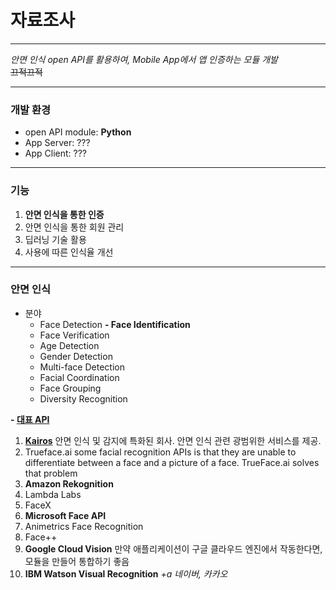 # 자료조사
---
*안면 인식 open API를 활용하여, Mobile App에서 앱 인증하는 모듈 개발*<br>
~~끄적끄적~~

---

### 개발 환경
  - open API module: **Python**
  - App Server: ???
  - App Client: ???

---

### 기능
  1. **안면 인식을 통한 인증**
  2. 안면 인식을 통한 회원 관리
  3. 딥러닝 기술 활용
  4. 사용에 따른 인식율 개선

---

### 안면 인식
- 분야
  - Face Detection
  **- Face Identification**
  - Face Verification
  - Age Detection
  - Gender Detection
  - Multi-face Detection
  - Facial Coordination
  - Face Grouping
  - Diversity Recognition
  
**- [대표 API](https://blog.rapidapi.com/top-facial-recognition-apis/)**
1. **[Kairos](https://www.kairos.com/)**
안면 인식 및 감지에 특화된 회사. 안면 인식 관련 광범위한 서비스를 제공.
2. Trueface.ai
some facial recognition APIs is that they are unable to differentiate between a face and a picture of a face. TrueFace.ai solves that problem
3. **Amazon Rekognition**
4. Lambda Labs
5. FaceX
6. **Microsoft Face API**
7. Animetrics Face Recognition
8. Face++
9. **Google Cloud Vision**
만약 애플리케이션이 구글 클라우드 엔진에서 작동한다면, 모듈을 만들어 통합하기 좋음
10. **IBM Watson Visual Recognition**
*+a 네이버, 카카오* 


